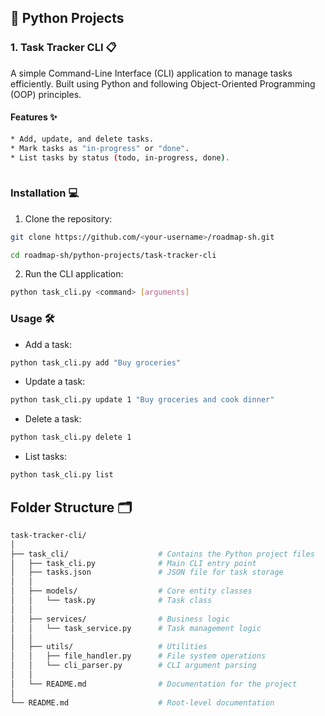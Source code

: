 ## 🐍 Python Projects 
### 1. Task Tracker CLI  📋 

A simple Command-Line Interface (CLI)  application to manage tasks efficiently. Built using Python and following Object-Oriented Programming (OOP) principles. 

#### Features ✨ 

```bash
* Add, update, and delete tasks.
* Mark tasks as "in-progress" or "done".
* List tasks by status (todo, in-progress, done).
     
```   

### Installation 💻 
1. Clone the repository:
```bash
git clone https://github.com/<your-username>/roadmap-sh.git

cd roadmap-sh/python-projects/task-tracker-cli
```

2. Run the CLI application:

```bash
python task_cli.py <command> [arguments]
```

### Usage 🛠️ 

* Add a task:
```bash
python task_cli.py add "Buy groceries"
```
* Update a task:
```bash
python task_cli.py update 1 "Buy groceries and cook dinner"
```
* Delete a task:
```bash
python task_cli.py delete 1
```

* List tasks:
```bash
python task_cli.py list
```


## Folder Structure 🗂️
```bash
task-tracker-cli/
│
├── task_cli/                    # Contains the Python project files
│   ├── task_cli.py              # Main CLI entry point
│   ├── tasks.json               # JSON file for task storage
│   │
│   ├── models/                  # Core entity classes
│   │   └── task.py              # Task class
│   │
│   ├── services/                # Business logic
│   │   └── task_service.py      # Task management logic
│   │
│   ├── utils/                   # Utilities
│   │   ├── file_handler.py      # File system operations
│   │   └── cli_parser.py        # CLI argument parsing
│   │
│   └── README.md                # Documentation for the project
│
└── README.md                    # Root-level documentation
```